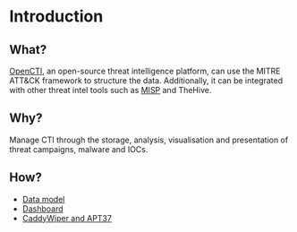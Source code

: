 # Introduction

## What?

[OpenCTI](https://www.opencti.io/), an open-source threat intelligence platform, can use the MITRE ATT&CK framework to 
structure the data. Additionally, it can be integrated with other threat intel tools such as 
[MISP](blue-threats:docs/misp/README) and TheHive. 

## Why?

Manage CTI through the storage, analysis, visualisation and presentation of threat campaigns, malware and IOCs.

## How?

* [Data model](data.md)
* [Dashboard](dash.md)
* [CaddyWiper and APT37](caddywiper.md)

